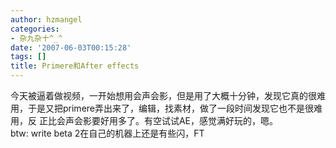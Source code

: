 ```yaml
---
author: hzmangel
categories:
- 杂九杂十^_^
date: '2007-06-03T00:15:28'
tags: []
title: Primere和After effects
---
```

今天被逼着做视频，一开始想用会声会影，但是用了大概十分钟，发现它真的很难用，于是又把primere弄出来了，编辑，找素材，做了一段时间发现它也不是很难用，反
正比会声会影要好用多了。有空试试AE，感觉满好玩的，嗯。  
btw: write beta 2在自己的机器上还是有些闪，FT